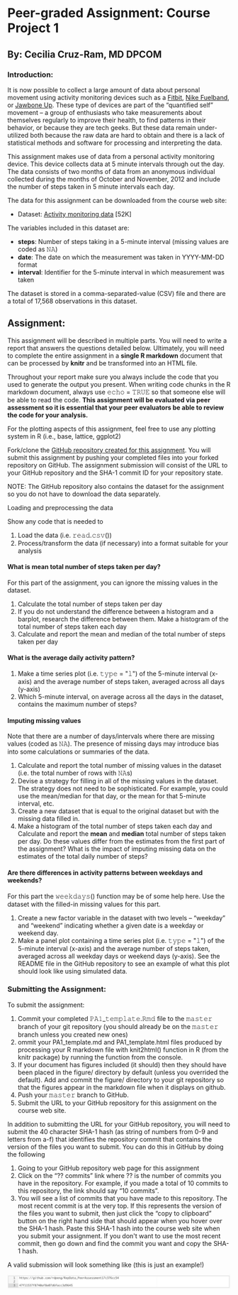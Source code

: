 # Peer-graded Assignment: Course Project 1

## By: Cecilia Cruz-Ram, MD DPCOM

### Introduction:

It is now possible to collect a large amount of data about personal movement using activity monitoring devices such as a 
<a href="http://www.fitbit.com/">Fitbit</a>, <a href="http://www.nike.com/us/en_us/c/nikeplus-fuelband">Nike Fuelband<a/>, or 
<a href="https://jawbone.com/up">Jawbone Up<a/>. These type of devices are part of the “quantified self” movement – a 
group of enthusiasts who take measurements about themselves regularly to improve their health, to find patterns in 
their behavior, or because they are tech geeks. But these data remain under-utilized both because the raw data are 
hard to obtain and there is a lack of statistical methods and software for processing and interpreting the data.

This assignment makes use of data from a personal activity monitoring device. This device collects data at 5 minute intervals 
through out the day. The data consists of two months of data from an anonymous individual collected during the months of 
October and November, 2012 and include the number of steps taken in 5 minute intervals each day.

The data for this assignment can be downloaded from the course web site:

* Dataset: <a href="https://d396qusza40orc.cloudfront.net/repdata%2Fdata%2Factivity.zip">Activity monitoring data<a/> [52K]

The variables included in this dataset are:

* <b>steps</b>: Number of steps taking in a 5-minute interval (missing values are coded as 𝙽𝙰)
* <b>date</b>: The date on which the measurement was taken in YYYY-MM-DD format
* <b>interval</b>: Identifier for the 5-minute interval in which measurement was taken

The dataset is stored in a comma-separated-value (CSV) file and there are a total of 17,568 observations in this dataset.

## Assignment:

This assignment will be described in multiple parts. You will need to write a report that answers the questions detailed below. 
Ultimately, you will need to complete the entire assignment in a <b>single R markdown</b> document that can be processed by <b>knitr</b>
and be transformed into an HTML file.

Throughout your report make sure you always include the code that you used to generate the output you present. When writing code 
chunks in the R markdown document, always use 𝚎𝚌𝚑𝚘 = 𝚃𝚁𝚄𝙴 so that someone else will be able to read the code. <b>This assignment 
will be evaluated via peer assessment so it is essential that your peer evaluators be able to review the code for your analysis.</b>

For the plotting aspects of this assignment, feel free to use any plotting system in R (i.e., base, lattice, ggplot2)

Fork/clone the <a href="http://github.com/rdpeng/RepData_PeerAssessment1">GitHub repository created for this assignment<a/>. You 
will submit this assignment by pushing your completed files into your forked repository on GitHub. The assignment submission 
will consist of the URL to your GitHub repository and the SHA-1 commit ID for your repository state.

NOTE: The GitHub repository also contains the dataset for the assignment so you do not have to download the data separately.

Loading and preprocessing the data

Show any code that is needed to

1. Load the data (i.e. 𝚛𝚎𝚊𝚍.𝚌𝚜𝚟())
2. Process/transform the data (if necessary) into a format suitable for your analysis

#### What is mean total number of steps taken per day?

For this part of the assignment, you can ignore the missing values in the dataset.

1. Calculate the total number of steps taken per day
2. If you do not understand the difference between a histogram and a barplot, research the difference between them. 
Make a histogram of the total number of steps taken each day
3. Calculate and report the mean and median of the total number of steps taken per day

#### What is the average daily activity pattern?

1. Make a time series plot (i.e. 𝚝𝚢𝚙𝚎 = "𝚕") of the 5-minute interval (x-axis) and the average number of steps taken, 
averaged across all days (y-axis)
2. Which 5-minute interval, on average across all the days in the dataset, contains the maximum number of steps?

#### Imputing missing values

Note that there are a number of days/intervals where there are missing values (coded as 𝙽𝙰). The presence of missing 
days may introduce bias into some calculations or summaries of the data.

1. Calculate and report the total number of missing values in the dataset (i.e. the total number of rows with 𝙽𝙰s)
2. Devise a strategy for filling in all of the missing values in the dataset. The strategy does not need to be 
sophisticated. For example, you could use the mean/median for that day, or the mean for that 5-minute interval, etc.
3. Create a new dataset that is equal to the original dataset but with the missing data filled in.
4. Make a histogram of the total number of steps taken each day and Calculate and report the <b>mean</b> and <b>median</b> 
total number of steps taken per day. Do these values differ from the estimates from the first part of the assignment? 
What is the impact of imputing missing data on the estimates of the total daily number of steps?

#### Are there differences in activity patterns between weekdays and weekends?

For this part the 𝚠𝚎𝚎𝚔𝚍𝚊𝚢𝚜() function may be of some help here. Use the dataset with the filled-in missing values for this part.

1. Create a new factor variable in the dataset with two levels – “weekday” and “weekend” indicating whether a given 
date is a weekday or weekend day.
2. Make a panel plot containing a time series plot (i.e. 𝚝𝚢𝚙𝚎 = "𝚕") of the 5-minute interval (x-axis) and the average 
number of steps taken, averaged across all weekday days or weekend days (y-axis). See the README file in the GitHub 
repository to see an example of what this plot should look like using simulated data.

### Submitting the Assignment:

To submit the assignment:

1. Commit your completed 𝙿𝙰𝟷_𝚝𝚎𝚖𝚙𝚕𝚊𝚝𝚎.𝚁𝚖𝚍 file to the 𝚖𝚊𝚜𝚝𝚎𝚛 branch of your git repository (you should already be on 
the 𝚖𝚊𝚜𝚝𝚎𝚛 branch unless you created new ones)
2. ommit your PA1_template.md and PA1_template.html files produced by processing your R markdown file with 
knit2html() function in R (from the knitr package) by running the function from the console.
3. If your document has figures included (it should) then they should have been placed in the figure/ directory by 
default (unless you overrided the default). Add and commit the figure/ directory to your git repository so that 
the figures appear in the markdown file when it displays on github.
4. Push your 𝚖𝚊𝚜𝚝𝚎𝚛 branch to GitHub.
5. Submit the URL to your GitHub repository for this assignment on the course web site.

In addition to submitting the URL for your GitHub repository, you will need to submit the 40 character SHA-1 hash 
(as string of numbers from 0-9 and letters from a-f) that identifies the repository commit that contains the 
version of the files you want to submit. You can do this in GitHub by doing the following

1. Going to your GitHub repository web page for this assignment
2. Click on the “?? commits” link where ?? is the number of commits you have in the repository. For example, 
if you made a total of 10 commits to this repository, the link should say “10 commits”.
3. You will see a list of commits that you have made to this repository. The most recent commit is at the 
very top. If this represents the version of the files you want to submit, then just click the “copy to clipboard” 
button on the right hand side that should appear when you hover over the SHA-1 hash. Paste this SHA-1 hash into 
the course web site when you submit your assignment. If you don't want to use the most recent commit, then go 
down and find the commit you want and copy the SHA-1 hash.

A valid submission will look something like (this is just an example!)

![screenshot of chunk table1](table.png)
